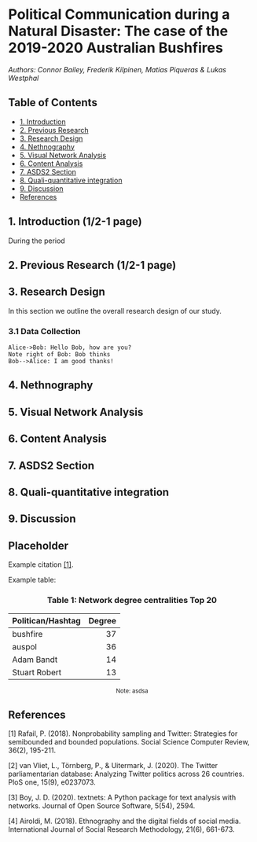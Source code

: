 # Political Communication during a Natural Disaster: The case of the 2019-2020 Australian Bushfires

*Authors: Connor Bailey, Frederik Kilpinen, Matías Piqueras \& Lukas Westphal*


## Table of Contents


  * [1. Introduction](#1.Introduction)
  * [2. Previous Research](#2.PreviousResearch)
  * [3. Research Design](#3.ResearchDesign)
  * [4. Nethnography](#4.ResearchDesign)
  * [5. Visual Network Analysis](#5.VisualNetworkAnalysis)
  * [6. Content Analysis](#6.ContentAnalysis)
  * [7. ASDS2 Section](##7.ASDS2Section)
  * [8. Quali-quantitative integration](##8.Quali-quantitativeintegration)
  * [9. Discussion](##9.Discussion)
  * [References](##References)


## 1. Introduction (1/2-1 page)

During the period 
 

## 2. Previous Research (1/2-1 page)

## 3. Research Design

In this section we outline the overall research design of our study. 


### 3.1 Data Collection

```sequence
Alice->Bob: Hello Bob, how are you?
Note right of Bob: Bob thinks
Bob-->Alice: I am good thanks!
```



## 4. Nethnography

## 5. Visual Network Analysis

## 6. Content Analysis

## 7. ASDS2 Section

## 8. Quali-quantitative integration

## 9. Discussion





## Placeholder

Example citation [[1]](#1).

Example table:

<center>

### Table 1: Network degree centralities Top 20
|Politican/Hashtag     |  Degree |
|:--------------------|----:|
| bushfire            |  37 |
| auspol              |  36 |
| Adam Bandt          |  14 |
| Stuart Robert       |  13 |


<sup>Note: asdsa</sup>

</center>



## References



<a id="1">[1]</a> Rafail, P. (2018). Nonprobability sampling and Twitter: Strategies for semibounded and bounded populations. Social Science Computer Review, 36(2), 195-211.

<a id="2">[2]</a> van Vliet, L., Törnberg, P., & Uitermark, J. (2020). The Twitter parliamentarian database: Analyzing Twitter politics across 26 countries. PloS one, 15(9), e0237073.

<a id="3">[3]</a> Boy, J. D. (2020). textnets: A Python package for text analysis with networks. Journal of Open Source Software, 5(54), 2594.

<a id="4">[4]</a> Airoldi, M. (2018). Ethnography and the digital fields of social media. International Journal of Social Research Methodology, 21(6), 661-673.

